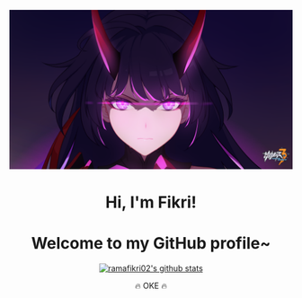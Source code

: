 <p align="center">
  <a href="https://www.edisonlee55.com"><img src="banner.png" alt="ramafikri02 Banner"></a>
</p>

<h1 align="center">Hi, I'm Fikri!</h1>
<h1 align="center">Welcome to my GitHub profile~</h1>

<p align="center">
  <a href="https://github.com/ramafikri02"><img src="https://github-readme-stats.vercel.app/api?username=ramafikri02&hide_border=true&show_icons=true&theme=buefy" alt="ramafikri02's github stats"></a>
</p>

<p align="center">🔥 OKE 🔥</p>

<!--

Here are some ideas to get you started:

- 🔭 I’m currently working on ...
- 🌱 I’m currently learning ...
- 👯 I’m looking to collaborate on ...
- 🤔 I’m looking for help with ...
- 💬 Ask me about ...
- 📫 How to reach me: ...
- 😄 Pronouns: ...
- ⚡ Fun fact: ...
-->
